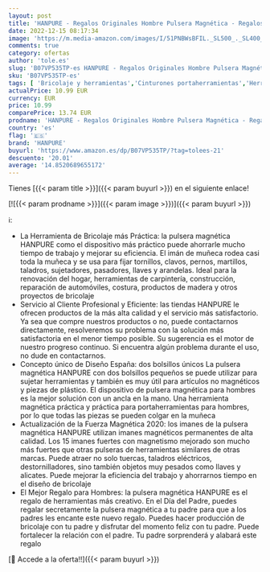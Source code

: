 ```yaml
---
layout: post
title: 'HANPURE - Regalos Originales Hombre Pulsera Magnética - Regalos Navidad Amigo Invisible Regalos Pulsera Magnética Con 15 Potentes Imanes Herramientas Bricolaje Fijar Uñas Tornillo Tuerca para Hombres Maquinaria'
date: 2022-12-15 08:17:34
image: 'https://m.media-amazon.com/images/I/51PNBWsBFIL._SL500_._SL400_.jpg'
comments: true
category: ofertas
author: 'tole.es'
slug: 'B07VP535TP-es HANPURE - Regalos Originales Hombre Pulsera Magnética -...'
sku: 'B07VP535TP-es'
tags: [ 'Bricolaje y herramientas','Cinturones portaherramientas','Herramientas manuales y eléctricas','Organizadores de herramientas','hanpure','navidad','🇪🇸', ]
actualPrice: 10.99 EUR
currency: EUR
price: 10.99
comparePrice: 13.74 EUR
prodname: 'HANPURE - Regalos Originales Hombre Pulsera Magnética - Regalos Navidad Amigo Invisible Regalos Pulsera Magnética Con 15 Potentes Imanes Herramientas Bricolaje Fijar Uñas Tornillo Tuerca para Hombres Maquinaria'
country: 'es'
flag: '🇪🇸'
brand: 'HANPURE'
buyurl: 'https://www.amazon.es/dp/B07VP535TP/?tag=tolees-21'
descuento: '20.01'
average: '14.8520689655172'
---
```


Tienes [{{< param title >}}]({{< param buyurl >}}) en el siguiente enlace!

[![{{< param prodname >}}]({{< param image >}})]({{< param buyurl >}})

ℹ️:

- La Herramienta de Bricolaje más Práctica: la pulsera magnética HANPURE como el dispositivo más práctico puede ahorrarle mucho tiempo de trabajo y mejorar su eficiencia. El imán de muñeca rodea casi toda la muñeca y se usa para fijar tornillos, clavos, pernos, martillos, taladros, sujetadores, pasadores, llaves y arandelas. Ideal para la renovación del hogar, herramientas de carpintería, construcción, reparación de automóviles, costura, productos de madera y otros proyectos de bricolaje
- Servicio al Cliente Profesional y Eficiente: las tiendas HANPURE le ofrecen productos de la más alta calidad y el servicio más satisfactorio. Ya sea que compre nuestros productos o no, puede contactarnos directamente, resolveremos su problema con la solución más satisfactoria en el menor tiempo posible. Su sugerencia es el motor de nuestro progreso continuo. Si encuentra algún problema durante el uso, no dude en contactarnos.
- Concepto único de Diseño España: dos bolsillos únicos La pulsera magnética HANPURE con dos bolsillos pequeños se puede utilizar para sujetar herramientas y también es muy útil para artículos no magnéticos y piezas de plástico. El dispositivo de pulsera magnética para hombres es la mejor solución con un ancla en la mano. Una herramienta magnética práctica y práctica para portaherramientas para hombres, por lo que todas las piezas se pueden colgar en la muñeca
- Actualización de la Fuerza Magnética 2020: los imanes de la pulsera magnética HANPURE utilizan imanes magnéticos permanentes de alta calidad. Los 15 imanes fuertes con magnetismo mejorado son mucho más fuertes que otras pulseras de herramientas similares de otras marcas. Puede atraer no solo tuercas, taladros eléctricos, destornilladores, sino también objetos muy pesados como llaves y alicates. Puede mejorar la eficiencia del trabajo y ahorrarnos tiempo en el diseño de bricolaje
- El Mejor Regalo para Hombres: la pulsera magnética HANPURE es el regalo de herramientas más creativo. En el Día del Padre, puedes regalar secretamente la pulsera magnética a tu padre para que a los padres les encante este nuevo regalo. Puedes hacer producción de bricolaje con tu padre y disfrutar del momento feliz con tu padre. Puede fortalecer la relación con el padre. Tu padre sorprenderá y alabará este regalo

[🛒 Accede a la oferta!!]({{< param buyurl >}})
